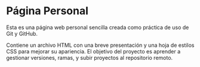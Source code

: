 # Página Personal

Esta es una página web personal sencilla creada como práctica de uso de Git y GitHub.

Contiene un archivo HTML con una breve presentación y una hoja de estilos CSS para mejorar su apariencia. El objetivo del proyecto es aprender a gestionar versiones, ramas, y subir proyectos al repositorio remoto.
